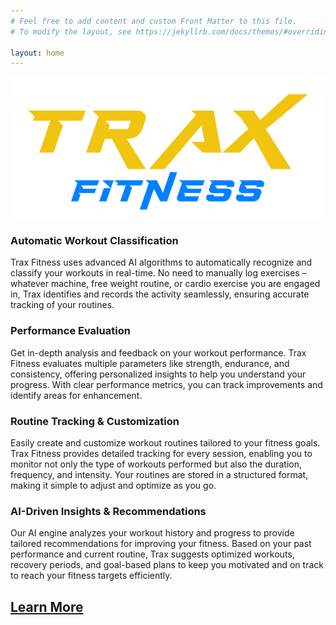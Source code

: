 ```yaml
---
# Feel free to add content and custom Front Matter to this file.
# To modify the layout, see https://jekyllrb.com/docs/themes/#overriding-theme-defaults

layout: home
---
```

<!-- Logo -->
<div class="image-container">
  <img src="/images/logo.png" alt="Trax Fitness Logo">
</div>

<!-- Features grid -->
<div class="features-grid">
  <div class="feature-box">
    <h3>Automatic Workout Classification</h3>
    <p>Trax Fitness uses advanced AI algorithms to automatically recognize and classify your workouts in real-time. No need to manually log exercises – whatever machine, free weight routine, or cardio exercise you are engaged in, Trax identifies and records the activity seamlessly, ensuring accurate tracking of your routines.</p>
  </div>
  <div class="feature-box">
    <h3>Performance Evaluation</h3>
    <p>Get in-depth analysis and feedback on your workout performance. Trax Fitness evaluates multiple parameters like strength, endurance, and consistency, offering personalized insights to help you understand your progress. With clear performance metrics, you can track improvements and identify areas for enhancement.</p>
  </div>
  <div class="feature-box">
    <h3>Routine Tracking & Customization</h3>
    <p>Easily create and customize workout routines tailored to your fitness goals. Trax Fitness provides detailed tracking for every session, enabling you to monitor not only the type of workouts performed but also the duration, frequency, and intensity. Your routines are stored in a structured format, making it simple to adjust and optimize as you go.</p>
  </div>
  <div class="feature-box">
    <h3>AI-Driven Insights & Recommendations</h3>
    <p>Our AI engine analyzes your workout history and progress to provide tailored recommendations for improving your fitness. Based on your past performance and current routine, Trax suggests optimized workouts, recovery periods, and goal-based plans to keep you motivated and on track to reach your fitness targets efficiently.</p>
  </div>
</div>

## [Learn More](/Technology)